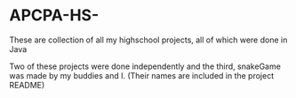 # APCPA-HS-

These are collection of all my highschool projects, all of which were done in Java

Two of these projects were done independently and the third, snakeGame was made by my buddies and I. (Their names are included in the project README) 
